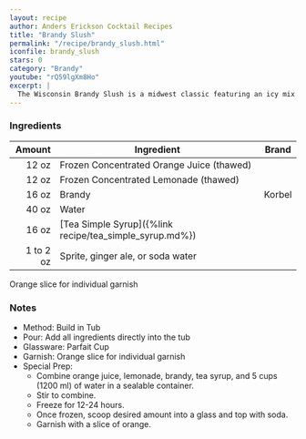 ```yaml
---
layout: recipe
author: Anders Erickson Cocktail Recipes
title: "Brandy Slush"
permalink: "/recipe/brandy_slush.html"
iconfile: brandy_slush
stars: 0
category: "Brandy"
youtube: "rQ59lgXm8Ho"
excerpt: |
  The Wisconsin Brandy Slush is a midwest classic featuring an icy mix of fruit juice, tea, and brandy. This boozy punch is perfect to serve at your next party.<br><br>For a wintery twist, substitute the juice concentrates with cranberry and lime. Top with spicy ginger ale. Garnish with a sprig of rosemary.
---
```


### Ingredients

|    Amount | Ingredient                                              | Brand  |
| --------: | ------------------------------------------------------- | ------ |
|     12 oz | Frozen Concentrated Orange Juice (thawed)               |
|     12 oz | Frozen Concentrated Lemonade (thawed)                   |
|     16 oz | Brandy                                                  | Korbel |
|     40 oz | Water                                                   |
|     16 oz | [Tea Simple Syrup]({%link recipe/tea_simple_syrup.md%}) |
| 1 to 2 oz | Sprite, ginger ale, or soda water                       |

Orange slice for individual garnish

### Notes

- Method: Build in Tub
- Pour: Add all ingredients directly into the tub
- Glassware: Parfait Cup
- Garnish: Orange slice for individual garnish
- Special Prep:
  - Combine orange juice, lemonade, brandy, tea syrup, and 5 cups (1200 ml) of water in a sealable container.
  - Stir to combine.
  - Freeze for 12-24 hours.
  - Once frozen, scoop desired amount into a glass and top with soda.
  - Garnish with a slice of orange.
